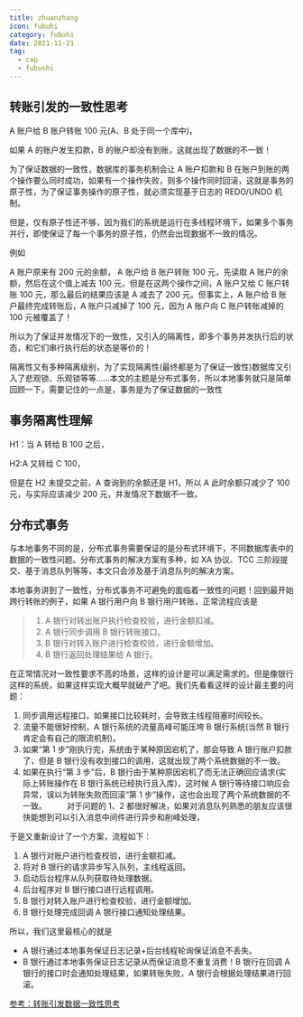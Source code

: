 ```yaml
---
title: zhuanzhang
icon: fubuhi
category: fubuhi
date: 2021-11-21
tag:
  - cap
  - fubushi
---
```


## 转账引发的一致性思考

A 账户给 B 账户转账 100 元(A、B 处于同一个库中)，

如果 A 的账户发生扣款，B 的账户却没有到账，这就出现了数据的不一致！

为了保证数据的一致性，数据库的事务机制会让 A 账户扣款和 B 在账户到账的两个操作要么同时成功，如果有一个操作失败，则多个操作同时回滚，这就是事务的原子性，为了保证事务操作的原子性，就必须实现基于日志的 REDO/UNDO 机制。

但是，仅有原子性还不够，因为我们的系统是运行在多线程环境下，如果多个事务并行，即使保证了每一个事务的原子性，仍然会出现数据不一致的情况。

例如

A 账户原来有 200 元的余额， A 账户给 B 账户转账 100 元，先读取 A 账户的余额，然后在这个值上减去 100 元，但是在这两个操作之间，A 账户又给 C 账户转账 100 元，那么最后的结果应该是 A 减去了 200 元。但事实上，A 账户给 B 账户最终完成转账后，A 账户只减掉了 100 元，因为 A 账户向 C 账户转账减掉的 100 元被覆盖了！

所以为了保证并发情况下的一致性，又引入的隔离性，即多个事务并发执行后的状态，和它们串行执行后的状态是等价的！

隔离性又有多种隔离级别，为了实现隔离性(最终都是为了保证一致性)数据库又引入了悲观锁、乐观锁等等……本文的主题是分布式事务，所以本地事务就只是简单回顾一下，需要记住的一点是，事务是为了保证数据的一致性

## 事务隔离性理解

H1：当 A 转给 B 100 之后，

H2:A 又转给 C 100，

但是在 H2 未提交之前，A 查询到的余额还是 H1，所以 A 此时余额只减少了 100 元，与实际应该减少 200 元，并发情况下数据不一致。

## 分布式事务

与本地事务不同的是，分布式事务需要保证的是分布式环境下，不同数据库表中的数据的一致性问题。分布式事务的解决方案有多种，如 XA 协议、TCC 三阶段提交、基于消息队列等等，本文只会涉及基于消息队列的解决方案。

本地事务讲到了一致性，分布式事务不可避免的面临着一致性的问题！回到最开始跨行转账的例子，如果 A 银行用户向 B 银行用户转账，正常流程应该是

> 1. A 银行对转出账户执行检查校验，进行金额扣减。
> 2. A 银行同步调用 B 银行转账接口。
> 3. B 银行对转入账户进行检查校验，进行金额增加。
> 4. B 银行返回处理结果给 A 银行。

在正常情况对一致性要求不高的场景，这样的设计是可以满足需求的。但是像银行这样的系统，如果这样实现大概早就破产了吧。我们先看看这样的设计最主要的问题：

1. 同步调用远程接口，如果接口比较耗时，会导致主线程阻塞时间较长。
2. 流量不能很好控制，A 银行系统的流量高峰可能压垮 B 银行系统(当然 B 银行肯定会有自己的限流机制)。
3. 如果“第 1 步”刚执行完，系统由于某种原因宕机了，那会导致 A 银行账户扣款了，但是 B 银行没有收到接口的调用，这就出现了两个系统数据的不一致。
4. 如果在执行“第 3 步”后，B 银行由于某种原因宕机了而无法正确回应请求(实际上转账操作在 B 银行系统已经执行且入库)，这时候 A 银行等待接口响应会异常，误以为转账失败而回滚“第 1 步”操作，这也会出现了两个系统数据的不一致。
   对于问题的 1、2 都很好解决，如果对消息队列熟悉的朋友应该很快能想到可以引入消息中间件进行异步和削峰处理，

于是又重新设计了一个方案，流程如下：

1. A 银行对账户进行检查校验，进行金额扣减。
2. 将对 B 银行的请求异步写入队列，主线程返回。
3. 启动后台程序从队列获取待处理数据。
4. 后台程序对 B 银行接口进行远程调用。
5. B 银行对转入账户进行检查校验，进行金额增加。
6. B 银行处理完成回调 A 银行接口通知处理结果。

所以，我们这里最核心的就是

- A 银行通过本地事务保证日志记录+后台线程轮询保证消息不丢失。
- B 银行通过本地事务保证日志记录从而保证消息不重复消费！B 银行在回调 A 银行的接口时会通知处理结果，如果转账失败，A 银行会根据处理结果进行回滚。

[参考：转账引发数据一致性思考](https://blog.csdn.net/ZrZrZr666666/article/details/113388852?ops_request_misc=%257B%2522request%255Fid%2522%253A%2522164549796916781683945697%2522%252C%2522scm%2522%253A%252220140713.130102334.pc%255Fall.%2522%257D&request_id=164549796916781683945697&biz_id=0&utm_medium=distribute.pc_search_result.none-task-blog-2~all~first_rank_ecpm_v1~rank_v31_ecpm-1-113388852.pc_search_result_positive&utm_term=%E8%BD%AC%E8%B4%A6+%E4%BF%9D%E8%AF%81%E4%B8%80%E8%87%B4%E6%80%A7&spm=1018.2226.3001.4187)
